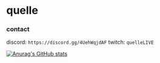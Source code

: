 # quelle

### contact

discord: `https://discord.gg/4UehWqjdAF`
twitch: `quelleLIVE`

[![Anurag's GitHub stats](https://github-readme-stats.vercel.app/api?username=quellee)](https://github.com/anuraghazra/github-readme-stats)

